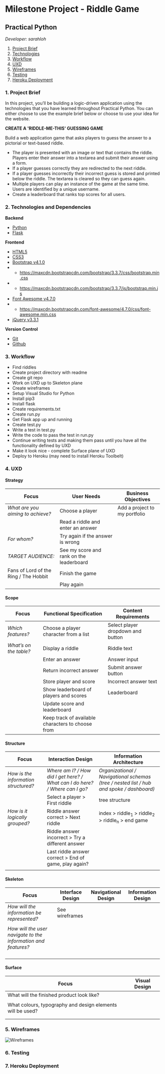 # Milestone Project - Riddle Game
## Practical Python

*Developer: sarahloh*

1. [Project Brief](#1.-project-brief)
2. [Technologies](#2.-technologies-and-dependencies)
4. [Workflow](#3.-workflow)
4. [UXD](#4.-uxd)
5. [Wireframes](#5.-wireframes)
6. [Testing](#6.-testing)
7. [Heroku Deployment](#7.-heroku-deployment)

### 1. Project Brief

In this project, you’ll be building a logic-driven application using the technologies that you have learned throughout Practical Python. You can either choose to use the example brief below or choose to use your idea for the website.

**CREATE A 'RIDDLE-ME-THIS' GUESSING GAME**

Build a web application game that asks players to guess the answer to a pictorial or text-based riddle.

- The player is presented with an image or text that contains the riddle. Players enter their answer into a textarea and submit their answer using a form.
- If a player guesses correctly they are redirected to the next riddle.
- If a player guesses incorrectly their incorrect guess is stored and printed below the riddle. The textarea is cleared so they can guess again.
- Multiple players can play an instance of the game at the same time. Users are identified by a unique username.
- Create a leaderboard that ranks top scores for all users.


### 2. Technologies and Dependencies

**Backend**

- [Python](https://www.python.org)
- [Flask](http://flask.pocoo.org)

**Frontend**

- [HTML5](https://developer.mozilla.org/en-US/docs/Web/Guide/HTML/HTML5)
- [CSS3](https://developer.mozilla.org/en-US/docs/Web/CSS/CSS3)
- [Bootstrap v4.1.0](https://getbootstrap.com/docs/4.1/)
- - https://maxcdn.bootstrapcdn.com/bootstrap/3.3.7/css/bootstrap.min.css
- - https://maxcdn.bootstrapcdn.com/bootstrap/3.3.7/js/bootstrap.min.js
- [Font Awesome v4.7.0](https://fontawesome.com/v4.7.0/)
- - https://maxcdn.bootstrapcdn.com/font-awesome/4.7.0/css/font-awesome.min.css
- [jQuery v3.3.1](https://jquery.com)

**Version Control**

- [Git](https://git-scm.com)
- [Github](https://github.com)


### 3. Workflow

- Find riddles
- Create project directory with readme
- Create git repo
- Work on UXD up to Skeleton plane
- Create wireframes
- Setup Visual Studio for Python
- Install pip3
- Install flask
- Create requirements.txt
- Create run.py
- Get Flask app up and running
- Create test.py
- Write a test in test.py
- Write the code to pass the test in run.py
- Continue writing tests and making them pass until you have all the functionality defined by UXD
- Make it look nice - complete Surface plane of UXD
- Deploy to Heroku (may need to install Heroku Toolbelt)


### 4. UXD

#### Strategy

| Focus                                                       | User Needs                                                            | Business Objectives                             |
|-------------------------------------------------------------|-----------------------------------------------------------------------|-------------------------------------------------|
| _What are you aiming to achieve?_                           | Choose a player                                                       | Add a project to my portfolio                   |
|                                                             | Read a riddle and enter an answer                                     |  |
| _For whom?_                                                 | Try again if the answer is wrong                                      |  |
| _TARGET AUDIENCE:_                                          | See my score and rank on the leaderboard                              |  |
| Fans of Lord of the Ring / The Hobbit                       | Finish the game |  |
|                                                             | Play again |  |

#### Scope

| Focus                                                       | Functional Specification                                              | Content Requirements                            |
|-------------------------------------------------------------|-----------------------------------------------------------------------|-------------------------------------------------|
| _Which features?_                                           | Choose a player character from a list                                 | Select player dropdown and button               |
| _What’s on the table?_                                      | Display a riddle                                                      | Riddle text                                     |
|                                                             | Enter an answer                                                       | Answer input                                    |
|                                                             | Return incorrect answer                                               | Submit answer button                            |
|                                                             | Store player and score                                                | Incorrect answer text                           |
|                                                             | Show leaderboard of players and scores                                | Leaderboard                                     |
|                                                             | Update score and leaderboard                                          |  |
|                                                             | Keep track of available characters to choose from                     |  |

#### Structure

| Focus                                                       | Interaction Design                                                           | Information Architecture                                                                |
|-------------------------------------------------------------|------------------------------------------------------------------------------|-----------------------------------------------------------------------------------------|
| _How is the information structured?_                        | _Where am I? / How did I get here? / What can I do here? / Where can I go?_  | _Organizational / Navigational schemas (tree / nested list / hub and spoke / dashboard)_|
|                                                             | Select a player > First riddle                                               | tree structure                                                                          |
| _How is it logically grouped?_                              | Riddle answer correct > Next riddle                                          | index > riddle<sub>1</sub> > riddle<sub>2</sub> > riddle<sub>n</sub> > end game         |
|                                                             | Riddle answer incorrect > Try a different answer                             |  |
|                                                             | Last riddle answer correct > End of game, play again?                        |  |
|                                                             |  |  |

#### Skeleton

| Focus                                                         | Interface Design         | Navigational Design  | Information Design  |
|---------------------------------------------------------------|--------------------------|----------------------|---------------------|
| _How will the information be represented?_                    | See wireframes           |                      |                     |
|                                                               |  |  |  |
| _How will the user navigate to the information and features?_ |  |  |  |
|                                                               |  |  |  |
|                                                               |  |  |  |
|                                                               |  |  |  |
|                                                               |  |  |  |

#### Surface

| Focus                                                       | Visual Design                       |
|-------------------------------------------------------------|-------------------------------------|
| What will the finished product look like?                   |  |
|                                                             |  |
| What colours, typography and design elements will be used?  |  |
|                                                             |  |
|                                                             |  |

### 5. Wireframes

![Wireframes](https://raw.githubusercontent.com/sarahloh/p3-riddle-game/master/static/images/readme/wireframes.jpg)


### 6. Testing

<!--
[**HTML Validator Results**](https://validator.w3.org/nu/?doc=https%3A%2F%2Fsarahloh.github.io%2Fp1-comeragh-equestrian%2F)

[**CSS Validator Results**](https://jigsaw.w3.org/css-validator/validator?uri=https%3A%2F%2Fsarahloh.github.io%2Fp1-comeragh-equestrian%2F&profile=css3svg&usermedium=all&warning=1&vextwarning=&lang=en)
 -->

### 7. Heroku Deployment
